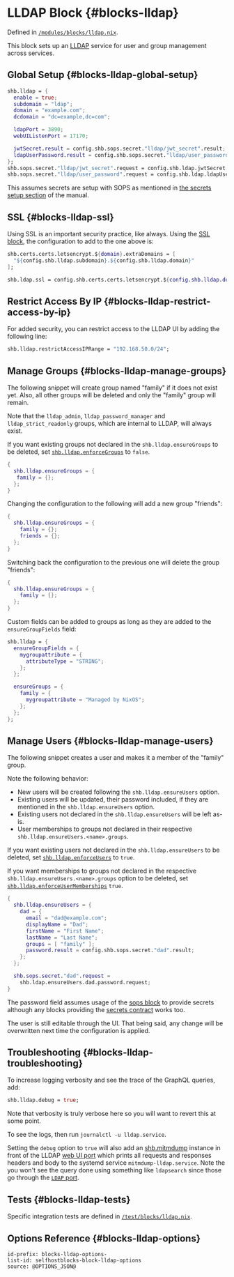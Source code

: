 # LLDAP Block {#blocks-lldap}

Defined in [`/modules/blocks/lldap.nix`](@REPO@/modules/blocks/lldap.nix).

This block sets up an [LLDAP][] service for user and group management
across services.

[LLDAP]: https://github.com/lldap/lldap

## Global Setup {#blocks-lldap-global-setup}

```nix
shb.lldap = {
  enable = true;
  subdomain = "ldap";
  domain = "example.com";
  dcdomain = "dc=example,dc=com";

  ldapPort = 3890;
  webUIListenPort = 17170;

  jwtSecret.result = config.shb.sops.secret."lldap/jwt_secret".result;
  ldapUserPassword.result = config.shb.sops.secret."lldap/user_password".result;
};
shb.sops.secret."lldap/jwt_secret".request = config.shb.ldap.jwtSecret.request;
shb.sops.secret."lldap/user_password".request = config.shb.ldap.ldapUserPassword.request;
```

This assumes secrets are setup with SOPS
as mentioned in [the secrets setup section](usage.html#usage-secrets) of the manual.

## SSL {#blocks-lldap-ssl}

Using SSL is an important security practice, like always.
Using the [SSL block][], the configuration to add to the one above is:

[SSL block]: blocks-ssl.html

```nix
shb.certs.certs.letsencrypt.${domain}.extraDomains = [
  "${config.shb.lldap.subdomain}.${config.shb.lldap.domain}"
];

shb.ldap.ssl = config.shb.certs.certs.letsencrypt.${config.shb.lldap.domain};
```

## Restrict Access By IP {#blocks-lldap-restrict-access-by-ip}

For added security, you can restrict access to the LLDAP UI
by adding the following line:

```nix
shb.lldap.restrictAccessIPRange = "192.168.50.0/24";
```

## Manage Groups {#blocks-lldap-manage-groups}

The following snippet will create group named "family" if it does not exist yet.
Also, all other groups will be deleted and only the "family" group will remain.

Note that the `lldap_admin`, `lldap_password_manager` and `lldap_strict_readonly` groups, which are internal to LLDAP, will always exist.

If you want existing groups not declared in the `shb.lldap.ensureGroups` to be deleted,
set [`shb.lldap.enforceGroups`](#blocks-lldap-options-shb.lldap.enforceGroups) to `false`.

```nix
{
  shb.lldap.ensureGroups = {
   family = {};
  };
}
```

Changing the configuration to the following will add a new group "friends":

```nix
{
  shb.lldap.ensureGroups = {
    family = {};
    friends = {};
  };
}
```

Switching back the configuration to the previous one will delete the group "friends":

```nix
{
  shb.lldap.ensureGroups = {
    family = {};
  };
}
```

Custom fields can be added to groups as long as they are added to the `ensureGroupFields` field:

```nix
shb.lldap = {
  ensureGroupFields = {
    mygroupattribute = {
      attributeType = "STRING";
    };
  };

  ensureGroups = {
    family = {
      mygroupattribute = "Managed by NixOS";
    };
  };
};
```

## Manage Users {#blocks-lldap-manage-users}

The following snippet creates a user and makes it a member of the "family" group.

Note the following behavior:

- New users will be created following the `shb.lldap.ensureUsers` option.
- Existing users will be updated, their password included, if they are mentioned in the `shb.lldap.ensureUsers` option.
- Existing users not declared in the `shb.lldap.ensureUsers` will be left as-is.
- User memberships to groups not declared in their respective `shb.lldap.ensureUsers.<name>.groups`.

If you want existing users not declared in the `shb.lldap.ensureUsers` to be deleted,
set [`shb.lldap.enforceUsers`](#blocks-lldap-options-shb.lldap.enforceUsers) to `true`.

If you want memberships to groups not declared in the respective
`shb.lldap.ensureUsers.<name>.groups` option to be deleted,
set [`shb.lldap.enforceUserMemberships`](#blocks-lldap-options-shb.lldap.enforceUserMemberships) `true`.

```nix
{
  shb.lldap.ensureUsers = {
    dad = {
      email = "dad@example.com";
      displayName = "Dad";
      firstName = "First Name";
      lastName = "Last Name";
      groups = [ "family" ];
      password.result = config.shb.sops.secret."dad".result;
    };
  };

  shb.sops.secret."dad".request =
    shb.ldap.ensureUsers.dad.password.request;
}
```

The password field assumes usage of the [sops block][] to provide secrets
although any blocks providing the [secrets contract][] works too.

[sops block]: blocks-sops.html
[secrets contract]: contracts-secrets.html

The user is still editable through the UI.
That being said, any change will be overwritten next time the configuration is applied.

## Troubleshooting {#blocks-lldap-troubleshooting}

To increase logging verbosity and see the trace of the GraphQL queries, add:

```nix
shb.lldap.debug = true;
```

Note that verbosity is truly verbose here
so you will want to revert this at some point.

To see the logs, then run `journalctl -u lldap.service`.

Setting the `debug` option to `true` will also
add an [shb.mitmdump][] instance in front of the LLDAP [web UI port](#blocks-lldap-options-shb.lldap.webUIListenPort)
which prints all requests and responses headers and body
to the systemd service `mitmdump-lldap.service`. Note the you won't
see the query done using something like `ldapsearch` since those
go through the [`LDAP` port](#blocks-lldap-options-shb.lldap.ldapPort).

[shb.mitmdump]: ./blocks-mitmdump.html

## Tests {#blocks-lldap-tests}

Specific integration tests are defined in [`/test/blocks/lldap.nix`](@REPO@/test/blocks/lldap.nix).

## Options Reference {#blocks-lldap-options}

```{=include=} options
id-prefix: blocks-lldap-options-
list-id: selfhostblocks-block-lldap-options
source: @OPTIONS_JSON@
```
